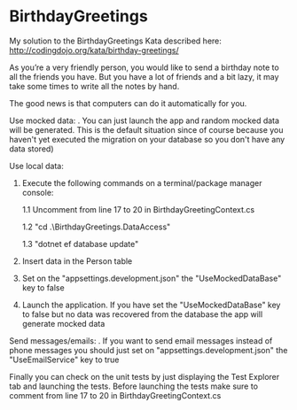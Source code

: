 # BirthdayGreetings
My solution to the BirthdayGreetings Kata described here: http://codingdojo.org/kata/birthday-greetings/

As you’re a very friendly person, you would like to send a birthday note to all the friends you have. But you have a lot of friends and a bit lazy, it may take some times to write all the notes by hand.

The good news is that computers can do it automatically for you.

Use mocked data:
. You can just launch the app and random mocked data will be generated. This is the default situation since of course because you haven't yet executed the migration on your database so you don't have any data stored)

Use local data:
1. Execute the following commands on a terminal/package manager console:
  
    1.1 Uncomment from line 17 to 20 in BirthdayGreetingContext.cs
  
    1.2 "cd .\BirthdayGreetings.DataAccess"
  
    1.3 "dotnet ef database update"

2. Insert data in the Person table
3. Set on the "appsettings.development.json" the "UseMockedDataBase" key to false
4. Launch the application. If you have set the "UseMockedDataBase" key to false but no data was recovered from the database the app will generate mocked data

Send messages/emails:
. If you want to send email messages instead of phone messages you should just set on "appsettings.development.json" the "UseEmailService" key to true

Finally you can check on the unit tests by just displaying the Test Explorer tab and launching the tests. Before launching the tests make sure to comment from line 17 to 20 in BirthdayGreetingContext.cs
